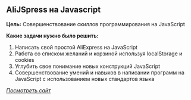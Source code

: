 ## AliJSpress на Javascript

**Цель:** Cовершенствование скиллов программирования на JavaScript

**Какие задачи нужно было решить:**

1. Написать свой простой AliExpress на JavaScript
2. Работа со списком желаний и корзиной используя localStorage и cookies
3. Углубить свое понимание новых конструкций JavaScript
4. Совершенствование умений и навыков в написании программ на JavaScript с использованием новых стандартов языка

[_Посмотреть сайт_](http://git.lekua.in.ua/AliJSpress/)
